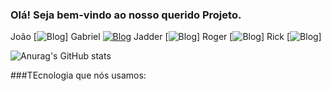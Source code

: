 
### Olá! Seja bem-vindo ao nosso querido Projeto.

João
[![Blog](https://img.shields.io/badge/GitHub-100000?style=for-the-badge&logo=github&logoColor=white)]
Gabriel
[![Blog](https://img.shields.io/badge/GitHub-100000?style=for-the-badge&logo=github&logoColor=white)](https://github.com/GabrielCAlmd)
Jadder
[![Blog](https://img.shields.io/badge/GitHub-100000?style=for-the-badge&logo=github&logoColor=white)]
Roger
[![Blog](https://img.shields.io/badge/GitHub-100000?style=for-the-badge&logo=github&logoColor=white)]
Rick
[![Blog](https://img.shields.io/badge/GitHub-100000?style=for-the-badge&logo=github&logoColor=white)]

![Anurag's GitHub stats](https://github-readme-stats.vercel.app/api?username=ProjetoSurpresa_icons=true&theme=radical)

###TEcnologia que nós usamos:


